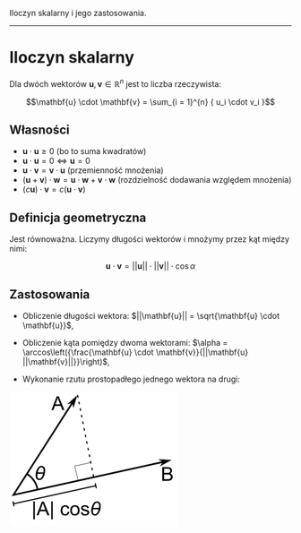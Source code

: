 Iloczyn skalarny i jego zastosowania.

---

# Iloczyn skalarny
Dla dwóch wektorów $\mathbf{u}, \mathbf{v} \in \mathbb{R}^n$ jest to liczba rzeczywista:

$$\mathbf{u} \cdot \mathbf{v} = \sum_{i = 1}^{n} { u_i \cdot v_i }$$

## Własności
* $\mathbf{u} \cdot \mathbf{u} \ge 0$ (bo to suma kwadratów)
* $\mathbf{u} \cdot \mathbf{u} = 0 \iff \mathbf{u} = 0$
* $\mathbf{u} \cdot \mathbf{v} = \mathbf{v} \cdot \mathbf{u}$ (przemienność mnożenia)
* $(\mathbf{u} + \mathbf{v}) \cdot \mathbf{w} = \mathbf{u} \cdot \mathbf{w} + \mathbf{v} \cdot \mathbf{w}$
(rozdzielność dodawania względem mnożenia)
* $(c\mathbf{u}) \cdot \mathbf{v} = c(\mathbf{u} \cdot \mathbf{v})$

## Definicja geometryczna
Jest równoważna. Liczymy długości wektorów i mnożymy przez kąt między nimi:

$$\mathbf{u} \cdot \mathbf{v} = ||\mathbf{u}|| \cdot ||\mathbf{v}|| \cdot \cos \alpha$$

## Zastosowania
* Obliczenie długości wektora: $||\mathbf{u}|| = \sqrt{\mathbf{u} \cdot \mathbf{u}}$,

* Obliczenie kąta pomiędzy dwoma wektorami: $\alpha = \arccos\left({\frac{\mathbf{u} \cdot \mathbf{v}}{||\mathbf{u} ||\mathbf{v}||}}\right)$,

* Wykonanie rzutu prostopadłego jednego wektora na drugi:

![](../../resources/I.3.7-Projection.png)
